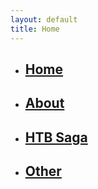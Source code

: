 ```yaml
---
layout: default
title: Home
---
```


* ## [Home](https://takaya1337.github.io/)
* ## [About](https://takaya1337.github.io/about)
* ## [HTB Saga](https://takaya1337.github.io/htb)
* ## [Other](https://takaya1337.github.io/others)

